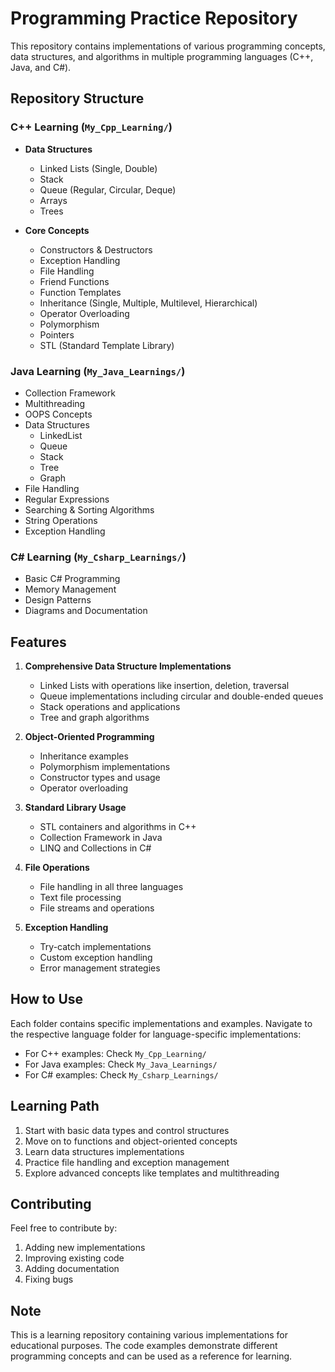 # Programming Practice Repository

This repository contains implementations of various programming concepts, data structures, and algorithms in multiple programming languages (C++, Java, and C#).

## Repository Structure

### C++ Learning (`My_Cpp_Learning/`)
- **Data Structures**
  - Linked Lists (Single, Double)
  - Stack
  - Queue (Regular, Circular, Deque)
  - Arrays
  - Trees

- **Core Concepts**
  - Constructors & Destructors
  - Exception Handling
  - File Handling
  - Friend Functions
  - Function Templates
  - Inheritance (Single, Multiple, Multilevel, Hierarchical)
  - Operator Overloading
  - Polymorphism
  - Pointers
  - STL (Standard Template Library)

### Java Learning (`My_Java_Learnings/`)
- Collection Framework
- Multithreading
- OOPS Concepts
- Data Structures
  - LinkedList
  - Queue
  - Stack
  - Tree
  - Graph
- File Handling
- Regular Expressions
- Searching & Sorting Algorithms
- String Operations
- Exception Handling

### C# Learning (`My_Csharp_Learnings/`)
- Basic C# Programming
- Memory Management
- Design Patterns
- Diagrams and Documentation

## Features

1. **Comprehensive Data Structure Implementations**
   - Linked Lists with operations like insertion, deletion, traversal
   - Queue implementations including circular and double-ended queues
   - Stack operations and applications
   - Tree and graph algorithms

2. **Object-Oriented Programming**
   - Inheritance examples
   - Polymorphism implementations
   - Constructor types and usage
   - Operator overloading

3. **Standard Library Usage**
   - STL containers and algorithms in C++
   - Collection Framework in Java
   - LINQ and Collections in C#

4. **File Operations**
   - File handling in all three languages
   - Text file processing
   - File streams and operations

5. **Exception Handling**
   - Try-catch implementations
   - Custom exception handling
   - Error management strategies

## How to Use

Each folder contains specific implementations and examples. Navigate to the respective language folder for language-specific implementations:

- For C++ examples: Check `My_Cpp_Learning/`
- For Java examples: Check `My_Java_Learnings/`
- For C# examples: Check `My_Csharp_Learnings/`

## Learning Path

1. Start with basic data types and control structures
2. Move on to functions and object-oriented concepts
3. Learn data structures implementations
4. Practice file handling and exception management
5. Explore advanced concepts like templates and multithreading

## Contributing

Feel free to contribute by:
1. Adding new implementations
2. Improving existing code
3. Adding documentation
4. Fixing bugs

## Note

This is a learning repository containing various implementations for educational purposes. The code examples demonstrate different programming concepts and can be used as a reference for learning.